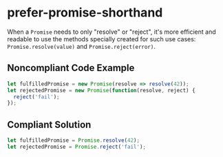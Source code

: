 # prefer-promise-shorthand

 When a `Promise` needs to only "resolve" or "reject", it's more efficient and readable to use the methods specially created for such
use cases: `Promise.resolve(value)` and `Promise.reject(error)`.

## Noncompliant Code Example

```typescript
let fulfilledPromise = new Promise(resolve => resolve(42));
let rejectedPromise = new Promise(function(resolve, reject) {
  reject('fail');
});
```
## Compliant Solution

```typescript
let fulfilledPromise = Promise.resolve(42);
let rejectedPromise = Promise.reject('fail');
```

